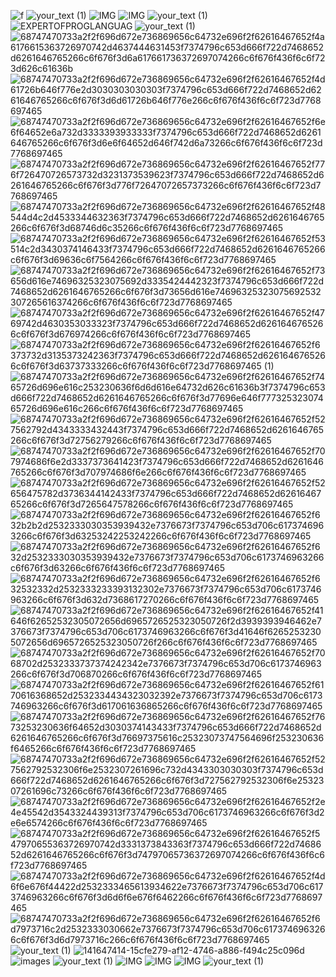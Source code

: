 ![f](https://user-images.githubusercontent.com/20098740/178166039-e7f26d27-65a2-4b72-991a-dfe4d9fe4ff8.gif)
![your_text (1)](https://user-images.githubusercontent.com/20098740/178626261-2bbb5de6-2290-47d6-abc0-729eb0e330e4.png)
![IMG](https://i.imgur.com/8F2cHV1.gif)
![IMG](https://i.imgur.com/pLbyEpn.gif)
![your_text (1)](https://user-images.githubusercontent.com/20098740/178626261-2bbb5de6-2290-47d6-abc0-729eb0e330e4.png)
![EXPERTOFPROGLANGUAG](https://user-images.githubusercontent.com/20098740/178884429-03b26883-97b2-48e0-b384-9934460c9000.gif)
![your_text (1)](https://user-images.githubusercontent.com/20098740/178626261-2bbb5de6-2290-47d6-abc0-729eb0e330e4.png)
![68747470733a2f2f696d672e736869656c64732e696f2f62616467652f4a6176615363726970742d4637444631453f7374796c653d666f722d7468652d6261646765266c6f676f3d6a617661736372697074266c6f676f436f6c6f723d626c61636b](https://user-images.githubusercontent.com/20098740/178867887-9471e0de-dde2-4f3a-a309-b88b1752d474.svg) ![68747470733a2f2f696d672e736869656c64732e696f2f62616467652f4d61726b646f776e2d3030303030303f7374796c653d666f722d7468652d6261646765266c6f676f3d6d61726b646f776e266c6f676f436f6c6f723d7768697465](https://user-images.githubusercontent.com/20098740/178879946-2cbbc514-0b31-4ca6-9bbd-66a0004a6157.svg)
![68747470733a2f2f696d672e736869656c64732e696f2f62616467652f6e6f64652e6a732d3333393933333f7374796c653d666f722d7468652d6261646765266c6f676f3d6e6f64652d646f742d6a73266c6f676f436f6c6f723d7768697465](https://user-images.githubusercontent.com/20098740/178880593-f078f0ff-299c-4146-87ab-1e476f94556a.svg) 
![68747470733a2f2f696d672e736869656c64732e696f2f62616467652f776f726470726573732d3231373539623f7374796c653d666f722d7468652d6261646765266c6f676f3d776f72647072657373266c6f676f436f6c6f723d7768697465](https://user-images.githubusercontent.com/20098740/178880714-323a11a9-b207-41fa-805d-6e973a9b9f67.svg)
![68747470733a2f2f696d672e736869656c64732e696f2f62616467652f48544d4c2d4533344632363f7374796c653d666f722d7468652d6261646765266c6f676f3d68746d6c35266c6f676f436f6c6f723d7768697465](https://user-images.githubusercontent.com/20098740/178881302-55e5d510-3106-4e15-aaed-d511d15e94dd.svg) 
![68747470733a2f2f696d672e736869656c64732e696f2f62616467652f53514c2d3430374146433f7374796c653d666f722d7468652d6261646765266c6f676f3d69636c6f7564266c6f676f436f6c6f723d7768697465](https://user-images.githubusercontent.com/20098740/178881409-e0d65603-f08d-4705-b8c9-dcd755f809e3.svg)
![68747470733a2f2f696d672e736869656c64732e696f2f62616467652f73656d616e74696325323075692d3335424442323f7374796c653d666f722d7468652d6261646765266c6f676f3d73656d616e74696325323075692532307265616374266c6f676f436f6c6f723d7768697465](https://user-images.githubusercontent.com/20098740/178881569-e7515c13-1553-454c-85d0-14e42c6eb74c.svg) 
![68747470733a2f2f696d672e736869656c64732e696f2f62616467652f4769742d4630353033323f7374796c653d666f722d7468652d6261646765266c6f676f3d676974266c6f676f436f6c6f723d7768697465](https://user-images.githubusercontent.com/20098740/178881694-f92a2d9a-8887-45e9-966c-1416e070dd16.svg)
![68747470733a2f2f696d672e736869656c64732e696f2f62616467652f6373732d3135373242363f7374796c653d666f722d7468652d6261646765266c6f676f3d63737333266c6f676f436f6c6f723d7768697465 (1)](https://user-images.githubusercontent.com/20098740/178881761-5df8b43b-c740-4c1f-ba57-c3062ab05769.svg)![68747470733a2f2f696d672e736869656c64732e696f2f62616467652f7465726d696e616c253230636f6d6d616e64732d626c61636b3f7374796c653d666f722d7468652d6261646765266c6f676f3d77696e646f77732532307465726d696e616c266c6f676f436f6c6f723d7768697465](https://user-images.githubusercontent.com/20098740/178881846-00adccb1-a5f5-48a4-bb9f-72938e47461a.svg)
![68747470733a2f2f696d672e736869656c64732e696f2f62616467652f527562792d4343333432443f7374796c653d666f722d7468652d6261646765266c6f676f3d72756279266c6f676f436f6c6f723d7768697465](https://user-images.githubusercontent.com/20098740/178882335-379f78b6-9740-4274-a7b8-09bafc056c75.svg)
![68747470733a2f2f696d672e736869656c64732e696f2f62616467652f707974686f6e2d3337373641423f7374796c653d666f722d7468652d6261646765266c6f676f3d707974686f6e266c6f676f436f6c6f723d7768697465](https://user-images.githubusercontent.com/20098740/178882354-10c154a9-0bff-43fa-b135-fd10bf0c4b74.svg)
![68747470733a2f2f696d672e736869656c64732e696f2f62616467652f52656475782d3736344142433f7374796c653d666f722d7468652d6261646765266c6f676f3d7265647578266c6f676f436f6c6f723d7768697465](https://user-images.githubusercontent.com/20098740/178882376-f253738f-b02d-4e2f-9ab9-42f74bbdbf6e.svg) 
![68747470733a2f2f696d672e736869656c64732e696f2f62616467652f632b2b2d2532333030353939432e7376673f7374796c653d706c6173746963266c6f676f3d63253242253242266c6f676f436f6c6f723d7768697465](https://user-images.githubusercontent.com/20098740/178889073-236b4e32-fd43-4e9e-a4af-fb95100926cb.svg)
![68747470733a2f2f696d672e736869656c64732e696f2f62616467652f632d2532333030353939432e7376673f7374796c653d706c6173746963266c6f676f3d63266c6f676f436f6c6f723d7768697465](https://user-images.githubusercontent.com/20098740/178889108-4fd928c9-8981-49b2-8e60-671ba10b2bdc.svg)![68747470733a2f2f696d672e736869656c64732e696f2f62616467652f632532332d2532333233393132302e7376673f7374796c653d706c6173746963266c6f676f3d632d7368617270266c6f676f436f6c6f723d7768697465](https://user-images.githubusercontent.com/20098740/178889506-61eac88d-607d-43d6-bbe6-c308a3630f34.svg)
![68747470733a2f2f696d672e736869656c64732e696f2f62616467652f41646f62652532305072656d6965726525323050726f2d3939393946462e7376673f7374796c653d706c6173746963266c6f676f3d41646f62652532305072656d6965726525323050726f266c6f676f436f6c6f723d7768697465](https://user-images.githubusercontent.com/20098740/178889408-cd03fadc-7042-4813-873b-18eb91a0eadc.svg)
![68747470733a2f2f696d672e736869656c64732e696f2f62616467652f7068702d2532333737374242342e7376673f7374796c653d706c6173746963266c6f676f3d706870266c6f676f436f6c6f723d7768697465](https://user-images.githubusercontent.com/20098740/178889447-6c006bb9-2a4e-4f48-89ab-9f96bed7ac6f.svg)
![68747470733a2f2f696d672e736869656c64732e696f2f62616467652f6170616368652d2532334434323032392e7376673f7374796c653d706c6173746963266c6f676f3d617061636865266c6f676f436f6c6f723d7768697465](https://user-images.githubusercontent.com/20098740/178889570-420f89a4-ce84-4ac3-b32d-21a536baf1e1.svg)
![68747470733a2f2f696d672e736869656c64732e696f2f62616467652f7673253230636f64652d3030374143433f7374796c653d666f722d7468652d6261646765266c6f676f3d76697375616c25323073747564696f253230636f6465266c6f676f436f6c6f723d7768697465](https://user-images.githubusercontent.com/20098740/178882399-d81fc335-0ada-43b0-9489-e45c5b8235b6.svg)
![68747470733a2f2f696d672e736869656c64732e696f2f62616467652f527562792532306f6e2532307261696c732d4343303030303f7374796c653d666f722d7468652d6261646765266c6f676f3d727562792532306f6e2532307261696c73266c6f676f436f6c6f723d7768697465](https://user-images.githubusercontent.com/20098740/178882424-df4fe770-0745-487a-9c49-63ddc345cf1b.svg)
![68747470733a2f2f696d672e736869656c64732e696f2f62616467652f2e4e45542d3543324439313f7374796c653d706c6173746963266c6f676f3d2e6e6574266c6f676f436f6c6f723d7768697465](https://user-images.githubusercontent.com/20098740/178888924-d1d9e294-fa9e-449d-b6c0-09e646c49292.svg)![68747470733a2f2f696d672e736869656c64732e696f2f62616467652f547970655363726970742d3331373843363f7374796c653d666f722d7468652d6261646765266c6f676f3d74797065736372697074266c6f676f436f6c6f723d7768697465](https://user-images.githubusercontent.com/20098740/178882446-479b268e-432f-4fc2-8811-0ee33d1f0efc.svg)
![68747470733a2f2f696d672e736869656c64732e696f2f62616467652f4d6f6e676f44422d2532333465613934622e7376673f7374796c653d706c6173746963266c6f676f3d6d6f6e676f6462266c6f676f436f6c6f723d7768697465](https://user-images.githubusercontent.com/20098740/178888964-e1bdb14a-6291-4675-9e41-bf937162e7c1.svg)
![68747470733a2f2f696d672e736869656c64732e696f2f62616467652f6d7973716c2d2532333030662e7376673f7374796c653d706c6173746963266c6f676f3d6d7973716c266c6f676f436f6c6f723d7768697465](https://user-images.githubusercontent.com/20098740/178889006-09960cd2-916a-4b7e-a12c-79cbd26fdfff.svg)
![your_text (1)](https://user-images.githubusercontent.com/20098740/178626261-2bbb5de6-2290-47d6-abc0-729eb0e330e4.png)
![141647414-15cfe279-af12-4746-a886-f494c25c096d](https://user-images.githubusercontent.com/20098740/179301753-186c6e46-2b00-417d-bda8-29810b43c1bf.png)
![images](https://user-images.githubusercontent.com/20098740/180734161-4383a7a0-98b1-4bfb-97b8-4909df70a518.png)
![your_text (1)](https://user-images.githubusercontent.com/20098740/178626261-2bbb5de6-2290-47d6-abc0-729eb0e330e4.png)
![IMG](https://i.imgur.com/nNVSlnq.gif)
![IMG](https://i.imgur.com/QWbbW5a.gif)
![IMG](https://i.imgur.com/8HdUcLL.gif)
![your_text (1)](https://user-images.githubusercontent.com/20098740/178626261-2bbb5de6-2290-47d6-abc0-729eb0e330e4.png)
